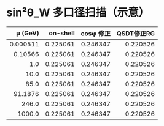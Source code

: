 # sin²θ_W 多口径扫描（示意）

| μ (GeV) | on-shell | cosφ 修正 | QSDT修正RG |
| ---: | ---: | ---: | ---: |
| 0.000511 | 0.225061 | 0.246347 | 0.220526 |
| 0.10566 | 0.225061 | 0.246347 | 0.220526 |
| 1.0 | 0.225061 | 0.246347 | 0.220526 |
| 10.0 | 0.225061 | 0.246347 | 0.220526 |
| 85.0 | 0.225061 | 0.246347 | 0.220526 |
| 91.1876 | 0.225061 | 0.246347 | 0.220526 |
| 246.0 | 0.225061 | 0.246347 | 0.220526 |
| 1000.0 | 0.225061 | 0.246347 | 0.220526 |

